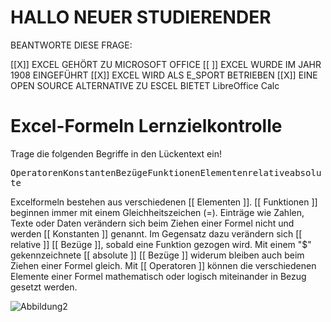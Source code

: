 # HALLO NEUER STUDIERENDER 

BEANTWORTE DIESE FRAGE:


[[X]] EXCEL GEHÖRT ZU MICROSOFT OFFICE
[[ ]] EXCEL WURDE IM JAHR 1908 EINGEFÜHRT
[[X]] EXCEL WIRD ALS E_SPORT BETRIEBEN
[[X]] EINE OPEN SOURCE ALTERNATIVE ZU ESCEL BIETET LibreOffice Calc

# Excel-Formeln Lernzielkontrolle

Trage die folgenden Begriffe in den Lückentext ein!

<kbd>Operatoren</kbd><kbd>Konstanten</kbd><kbd>Bezüge</kbd><kbd>Funktionen</kbd><kbd>Elementen</kbd><kbd>relative</kbd><kbd>absolute</kbd>

Excelformeln bestehen aus verschiedenen [[  Elementen  ]]. [[  Funktionen  ]] beginnen immer mit einem Gleichheitszeichen (=). Einträge wie Zahlen, Texte oder Daten verändern sich beim Ziehen einer Formel nicht und werden [[  Konstanten  ]] genannt. Im Gegensatz dazu verändern sich [[  relative  ]] [[  Bezüge  ]], sobald eine Funktion gezogen wird. Mit einem "$" gekennzeichnete [[  absolute  ]] [[  Bezüge  ]] widerum bleiben auch beim Ziehen einer Formel gleich. Mit [[  Operatoren  ]] können die verschiedenen Elemente einer Formel mathematisch oder logisch miteinander in Bezug gesetzt werden.

![Abbildung2](https://support.content.office.net/de-de/media/0c0657d7-2951-431d-9e3f-d3dcc074e09b.gif "2. Abbildung: https://support.microsoft.com")
